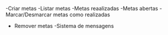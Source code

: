 -Criar metas
-Listar metas
   -Metas reaalizadas
   -Metas abertas
-Marcar/Desmarcar metas como realizadas
- Remover metas
-Sistema de mensagens